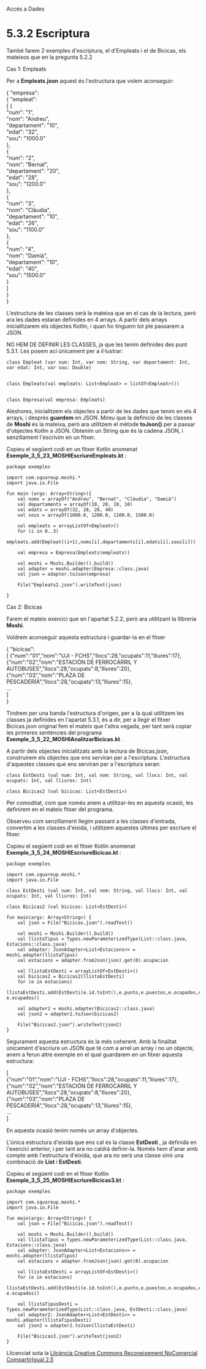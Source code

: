 Accés a Dades

# 5.3.2 Escriptura

També farem 2 exemples d'escriptura, el d'Empleats i el de Bicicas, els
mateixos que en la pregunta 5.2.2

Cas 1: Empleats

Per a **Empleats.json** aquest és l'estructura que volem aconseguir:

{ "empresa":  
{ "empleat":  
[ {  
"num": "1",  
"nom": "Andreu",  
"departament": "10",  
"edat": "32",  
"sou": "1000.0"  
},  
{  
"num": "2",  
"nom": "Bernat",  
"departament": "20",  
"edat": "28",  
"sou": "1200.0"  
},  
{  
"num": "3",  
"nom": "Clàudia",  
"departament": "10",  
"edat": "26",  
"sou": "1100.0"  
},  
{  
"num": "4",  
"nom": "Damià",  
"departament": "10",  
"edat": "40",  
"sou": "1500.0"  
}  
]  
}  
}

L'estructura de les classes serà la mateixa que en el cas de la lectura, però
ara les dades estaran definides en 4 arrays. A partir dels arrays
inicialitzarem els objectes Kotlin, i quan ho tinguem tot ple passarem a JSON.

NO HEM DE DEFINIR LES CLASSES, ja que les tenim definides des punt 5.3.1. Les
posem ací únicament per a il·lustrar:

    
    
    class Empleat (var num: Int, var nom: String, var departament: Int, var edat: Int, var sou: Double)
    
    
    class Empleats(val empleats: List<Empleat> = listOf<Empleat>())
    
    
    class Empresa(val empresa: Empleats)

Aleshores, inicialitzem els objectes a partir de les dades que tenim en els 4
arrays, i després **guardem** en JSON. Mireu que la definició de les classes
de **Moshi** és la mateixa, però ara utilitzem el mètode **toJson()** per a
passar d'objectes Kotlin a JSON. Obtenim un String que és la cadena JSON, i
senzillament l'escrivim en un fitxer.

Copieu el següent codi en un fitxer Kotlin anomenat
**Exemple_3_5_23_MOSHIEscriureEmpleats.kt** :

    
    
    package exemples
    
    import com.squareup.moshi.*
    import java.io.File
    
    fun main (args: Array<String>){
        val noms = arrayOf("Andreu", "Bernat", "Clàudia", "Damià")
        val departaments = arrayOf(10, 20, 10, 10)
        val edats = arrayOf(32, 28, 26, 40)
        val sous = arrayOf(1000.0, 1200.0, 1100.0, 1500.0)
    
        val empleats = arrayListOf<Empleat>()
        for (i in 0..3)
            empleats.add(Empleat((i+1),noms[i],departaments[i],edats[i],sous[i]))
    
        val empresa = Empresa(Empleats(empleats))
    
        val moshi = Moshi.Builder().build()
        val adapter = moshi.adapter(Empresa::class.java)
        val json = adapter.toJson(empresa)
    
        File("Empleats2.json").writeText(json)
    
    }

Cas 2: Bicicas

Farem el mateix exercici que en l'apartat 5.2.2, però ara utilitzant la
llibreria **Moshi**.

Voldrem aconseguir aquesta estructura i guardar-la en el fitxer

{ "bicicas":  
[ {"num":"01","nom":"UJI - FCHS","llocs":28,"ocupats":11,"lliures":17},  
{"num":"02","nom":"ESTACIÓN DE FERROCARRIL Y
AUTOBUSES","llocs":28,"ocupats":8,"lliures":20},  
{"num":"03","nom":"PLAZA DE PESCADERÍA","llocs":28,"ocupats":13,"lliures":15},  
...  
]  
}

Tindrem per una banda l'estructura d'origen, per a la qual utilitzem les
classes ja definides en l'apartat 5.3.1, és a dir, per a llegir el fitxer
Bicicas.json original fem el mateix que l'altra vegada, per tant serà copiar
les primeres sentències del programa
**Exemple_3_5_22_MOSHIAnalitzarBicicas.kt** .

A partir dels objectes inicialitzats amb la lectura de Bicicas.json,
construirem els objectes que ens serviran per a l'escriptura. L'estructura
d'aquestes classes que ens serviran per a l'escriptura seran:

    
    
    class EstDesti (val num: Int, val nom: String, val llocs: Int, val ocupats: Int, val lliures: Int)
    
    class Bicicas2 (val bicicas: List<EstDesti>)

Per comoditat, com que només anem a utilitzar-les en aquesta ocasió, les
definirem en el mateix fitxer del programa.

Observeu com senzillament llegim passant a les classes d'entrada, convertim a
les classes d'eixida, i utilitzem aquestes últimes per escriure el fitxer.

Copieu el següent codi en el fitxer Kotlin anomenat
**Exemple_3_5_24_MOSHIEscriureBicicas.kt** :

    
    
    package exemples
    
    import com.squareup.moshi.*
    import java.io.File
    
    class EstDesti (val num: Int, val nom: String, val llocs: Int, val ocupats: Int, val lliures: Int)
    
    class Bicicas2 (val bicicas: List<EstDesti>)
    
    fun main(args: Array<String>) {
        val json = File("Bicicas.json").readText()
    
        val moshi = Moshi.Builder().build()
        val llistaTipus = Types.newParameterizedType(List::class.java, Estacions::class.java)
        val adapter: JsonAdapter<List<Estacions>> = moshi.adapter(llistaTipus)
        val estacions = adapter.fromJson(json).get(0).ocupacion
    
        val llistaEstDesti = arrayListOf<EstDesti>()
        val bicicas2 = Bicicas2(llistaEstDesti)
        for (e in estacions)
            llistaEstDesti.add(EstDesti(e.id.toInt(),e.punto,e.puestos,e.ocupados,e.puestos-e.ocupados))
    
        val adapter2 = moshi.adapter(Bicicas2::class.java)
        val json2 = adapter2.toJson(bicicas2)
    
        File("Bicicas2.json").writeText(json2)
    }

Segurament aquesta estructura és la més coherent. Amb la finalitat únicament
d'escriure un JSON que té com a arrel un array i no un objecte, anem a ferun
altre exemple en el qual guardarem en un fitxer aquesta estructura:

[  
{"num":"01","nom":"UJI - FCHS","llocs":28,"ocupats":11,"lliures":17},  
{"num":"02","nom":"ESTACIÓN DE FERROCARRIL Y
AUTOBUSES","llocs":28,"ocupats":8,"lliures":20},  
{"num":"03","nom":"PLAZA DE PESCADERÍA","llocs":28,"ocupats":13,"lliures":15},  
...  
]

En aquesta ocasió tenim només un array d'objectes.

L'única estructura d'eixida que ens cal és la classe **EstDesti** , ja
definida en l'exercici anterior, i per tant ara no caldrà definir-la. Només
hem d'anar amb compte amb l'estructura d'eixida, que ara no serà una classe
sinó una combinació de **List** i **EstDesti**.

Copieu el següent codi en el fitxer Kotlin
**Exemple_3_5_25_MOSHIEscriureBicicas3.kt** :

    
    
    package exemples
    
    import com.squareup.moshi.*
    import java.io.File
    
    fun main(args: Array<String>) {
        val json = File("Bicicas.json").readText()
    
        val moshi = Moshi.Builder().build()
        val llistaTipus = Types.newParameterizedType(List::class.java, Estacions::class.java)
        val adapter: JsonAdapter<List<Estacions>> = moshi.adapter(llistaTipus)
        val estacions = adapter.fromJson(json).get(0).ocupacion
    
        val llistaEstDesti = arrayListOf<EstDesti>()
        for (e in estacions)
            llistaEstDesti.add(EstDesti(e.id.toInt(),e.punto,e.puestos,e.ocupados,e.puestos-e.ocupados))
    
        val llistaTipusDesti = Types.newParameterizedType(List::class.java, EstDesti::class.java)
        val adapter2: JsonAdapter<List<EstDesti>> = moshi.adapter(llistaTipusDesti)
        val json2 = adapter2.toJson(llistaEstDesti)
    
        File("Bicicas3.json").writeText(json2)
    }


Llicenciat sota la  [Llicència Creative Commons Reconeixement NoComercial
CompartirIgual 2.5](http://creativecommons.org/licenses/by-nc-sa/2.5/)

